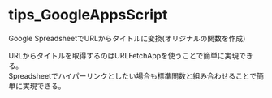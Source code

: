 # tips_GoogleAppsScript
Google SpreadsheetでURLからタイトルに変換(オリジナルの関数を作成)

URLからタイトルを取得するのはURLFetchAppを使うことで簡単に実現できる。  
Spreadsheetでハイパーリンクとしたい場合も標準関数と組み合わせることで簡単に実現できる。  
